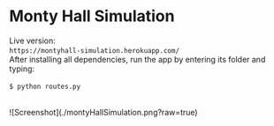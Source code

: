 # Monty Hall Simulation

Live version:</br>
`https://montyhall-simulation.herokuapp.com/`</br>
After installing all dependencies, run the app by entering its folder and typing:

`$ python routes.py`

<br/>
![Screenshot](./montyHallSimulation.png?raw=true)
